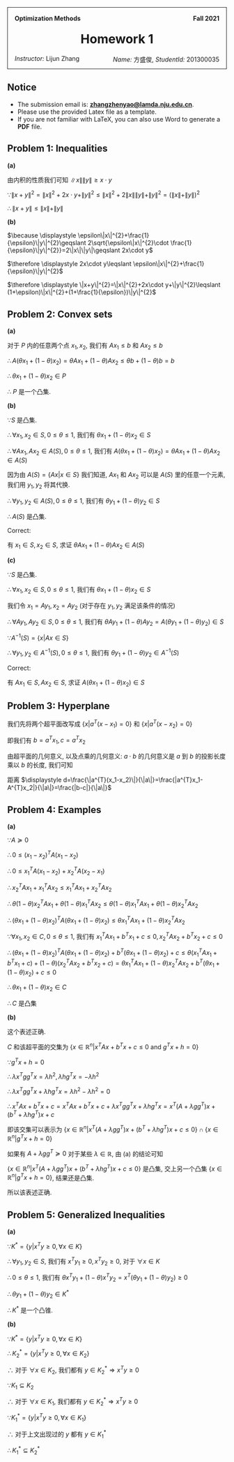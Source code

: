 <style>
.title-box {
    border-style: solid;
    border-width: 1px;
    padding: 16px;
    padding-bottom: 32px;
}
</style>

<div class="title-box">
    <div>
        <b style="float: left;">Optimization Methods</b>
        <b style="float: right;">Fall 2021</b>
    </div>
    <h1 style="text-align: center;">Homework 1</h1>
    <div>
        <span style="float: left;"><i>Instructor:</i> Lijun Zhang</span>
        <span style="float: right;"><i>Name:</i> 方盛俊, <i>StudentId:</i> 201300035</span>
    </div>
</div>

## Notice

- The submission email is: **zhangzhenyao@lamda.nju.edu.cn**.
- Please use the provided Latex file as a template.
- If you are not familiar with LaTeX, you can also use Word to generate a **PDF** file.


## Problem 1: Inequalities

**(a)**

由内积的性质我们可知 $\|x\|\|y\|\geqslant x\cdot y$

$\because \displaystyle \|x+y\|^{2}=\|x\|^{2}+2x\cdot y+\|y\|^{2}\leqslant \|x\|^{2}+2\|x\|\|y\|+\|y\|^{2}=(\|x\|+\|y\|)^{2}$

$\therefore \displaystyle \|x+y\|\leqslant \|x\|+\|y\|$

**(b)**

$\because \displaystyle \epsilon\|x\|^{2}+\frac{1}{\epsilon}\|y\|^{2}\geqslant 2\sqrt{\epsilon\|x\|^{2}\cdot \frac{1}{\epsilon}\|y\|^{2}}=2\|x\|\|y\|\geqslant 2x\cdot y$

$\therefore \displaystyle 2x\cdot y\leqslant \epsilon\|x\|^{2}+\frac{1}{\epsilon}\|y\|^{2}$

$\therefore \displaystyle \|x+y\|^{2}=\|x\|^{2}+2x\cdot y+\|y\|^{2}\leqslant (1+\epsilon)\|x\|^{2}+(1+\frac{1}{\epsilon})\|y\|^{2}$


## Problem 2: Convex sets

**(a)**

对于 $P$ 内的任意两个点 $x_1, x_2$, 我们有 $Ax_1\leqslant b$ 和 $Ax_2\leqslant b$

$\therefore A(\theta x_1+(1-\theta)x_2)=\theta Ax_1+(1-\theta)Ax_2\leqslant \theta b+(1-\theta)b=b$

$\therefore \theta x_1+(1-\theta)x_2\in P$

$\therefore$ $P$ 是一个凸集.

**(b)**

$\because S$ 是凸集.

$\therefore \forall x_1, x_2\in S, 0\leqslant \theta\leqslant 1$, 我们有 $\theta x_1+(1-\theta)x_2\in S$

$\therefore \forall Ax_1, Ax_2\in A(S), 0\leqslant \theta\leqslant 1$, 我们有 $A(\theta x_1+(1-\theta)x_2)=\theta Ax_1+(1-\theta)Ax_2\in A(S)$

因为由 $A(S)=\{Ax|x\in S\}$ 我们知道, $Ax_1$ 和 $Ax_2$ 可以是 $A(S)$ 里的任意一个元素, 我们用 $y_1, y_2$ 将其代换.

$\therefore \forall y_1, y_2\in A(S), 0\leqslant \theta\leqslant 1$, 我们有 $\theta y_1+(1-\theta)y_2\in S$

$\therefore A(S)$ 是凸集.

Correct:

有 $x_1\in S, x_2\in S$, 求证 $\theta Ax_1+(1-\theta)Ax_2\in A(S)$

**(c)**

$\because S$ 是凸集.

$\therefore \forall x_1, x_2\in S, 0\leqslant \theta\leqslant 1$, 我们有 $\theta x_1+(1-\theta)x_2\in S$

我们令 $x_1=Ay_1, x_2=Ay_2$ (对于存在 $y_1, y_2$ 满足该条件的情况)

$\therefore \forall Ay_1, Ay_2\in S, 0\leqslant \theta\leqslant 1$, 我们有 $\theta Ay_1+(1-\theta)Ay_2=A(\theta y_1+(1-\theta)y_2)\in S$

$\because A^{-1}(S)=\{x| Ax \in S\}$

$\therefore \forall y_1, y_2\in A^{-1}(S), 0\leqslant \theta\leqslant 1$, 我们有 $\theta y_1+(1-\theta)y_2\in A^{-1}(S)$

Correct:

有 $Ax_1\in S, Ax_2\in S$, 求证 $A(\theta x_1+(1-\theta)x_2)\in S$


## Problem 3: Hyperplane

我们先将两个超平面改写成 $\{x|a^{T}(x-x_1)=0\}$ 和 $\{x|a^{T}(x-x_2)=0\}$

即我们有 $b=a^{T}x_1, c=a^{T}x_2$

由超平面的几何意义, 以及点乘的几何意义: $a\cdot b$ 的几何意义是 $a$ 到 $b$ 的投影长度乘以 $b$ 的长度, 我们可知

距离 $\displaystyle d=\frac{\|a^{T}(x_1-x_2)\|}{\|a\|}=\frac{|a^{T}x_1-A^{T}x_2|}{\|a\|}=\frac{|b-c|}{\|a\|}$


## Problem 4: Examples

**(a)**

$\because A\succeq 0$

$\therefore 0\leqslant  (x_1-x_2)^{T}A(x_1-x_2)$

$\therefore 0\leqslant  x_1^{T}A(x_1-x_2)+x_2^{T}A(x_2-x_1)$

$\therefore x_2^{T}Ax_1+x_1^{T}Ax_2\leqslant  x_1^{T}Ax_1+x_2^{T}Ax_2$

$\therefore \theta(1-\theta)x_2^{T}Ax_1+\theta(1-\theta)x_1^{T}Ax_2\leqslant \theta(1-\theta) x_1^{T}Ax_1+\theta(1-\theta)x_2^{T}Ax_2$

$\therefore (\theta x_1+(1-\theta)x_2)^{T}A(\theta x_1+(1-\theta)x_2)\leqslant \theta x_1^{T}Ax_1+(1-\theta)x_2^{T}Ax_2$

$\because \forall x_1, x_2\in C, 0\leqslant \theta\leqslant 1$, 我们有 $x_1^{T}Ax_1+b^{T}x_1+c\leqslant 0, x_2^{T}Ax_2+b^{T}x_2+c\leqslant 0$

$\therefore (\theta x_1+(1-\theta)x_2)^{T}A(\theta x_1+(1-\theta)x_2)+b^{T}(\theta x_1+(1-\theta)x_2)+c\leqslant \theta(x_1^{T}Ax_1+b^{T}x_1+c)+(1-\theta)(x_2^{T}Ax_2+b^{T}x_2+c)=\theta x_1^{T}Ax_1+(1-\theta)x_2^{T}Ax_2+b^{T}(\theta x_1+(1-\theta)x_2)+c\leqslant 0$

$\therefore \theta x_1+(1-\theta)x_2\in C$

$\therefore C$ 是凸集

**(b)**

这个表述正确.

$C$ 和该超平面的交集为 $\{x\in \mathbb{R}^{n}|x^{T}Ax+b^{T}x+c\leqslant 0 \ \text{and} \ g^{T}x+h=0 \}$

$\because g^{T}x+h=0$

$\therefore \lambda x^{T}gg^{T}x=\lambda h^{2}, \lambda hg^{T}x=-\lambda h^{2}$

$\therefore \lambda x^{T}gg^{T}x+\lambda hg^{T}x=\lambda h^{2}-\lambda h^{2}=0$

$\therefore x^{T}Ax+b^{T}x+c=x^{T}Ax+b^{T}x+c+\lambda x^{T}gg^{T}x+\lambda hg^{T}x=x^{T}(A+\lambda gg^{T})x+(b^{T}+\lambda hg^{T})x+c$

即该交集可以表示为 $\{x\in \mathbb{R}^{n}|x^{T}(A+\lambda gg^{T})x+(b^{T}+\lambda hg^{T})x+c\leqslant 0\}\cap \{x \in \mathbb{R}^{n}|g^{T}x+h=0\}$

如果有 $A+\lambda gg^{T}\succeq 0$ 对于某些 $\lambda \in \mathbb{R}$, 由 (a) 的结论可知

$\{x\in \mathbb{R}^{n}|x^{T}(A+\lambda gg^{T})x+(b^{T}+\lambda hg^{T})x+c\leqslant 0\}$ 是凸集, 交上另一个凸集 $\{x \in \mathbb{R}^{n}|g^{T}x+h=0\}$, 结果还是凸集.

所以该表述正确.


## Problem 5: Generalized Inequalities

**(a)**

$\because \displaystyle K^*=\{y|x^{T}y\geqslant 0, \forall x\in K\}$

$\therefore \forall y_1, y_2\in S$, 我们有 $x^{T}y_1\geqslant 0, x^{T}y_2\geqslant 0$, 对于 $\forall x\in K$

$\therefore 0\leqslant \theta\leqslant 1$, 我们有 $\theta x^{T}y_1+(1-\theta)x^{T}y_2=x^{T}(\theta y_1+(1-\theta)y_2)\geqslant 0$

$\therefore \theta y_1+(1-\theta)y_2\in K^*$

$\therefore K^*$ 是一个凸锥.

**(b)**

$\because K^*=\{y|x^{T}y\geqslant 0, \forall x\in K\}$

$\therefore K_2^*=\{y|x^{T}y\geqslant 0, \forall x\in K_2\}$

$\therefore$ 对于 $\forall x \in K_2$, 我们都有 $y\in K_2^*\Rightarrow x^{T}y\geqslant 0$

$\because K_1\subseteq K_2$

$\therefore$ 对于 $\forall x \in K_1$, 我们都有 $y\in K_2^*\Rightarrow x^{T}y\geqslant 0$

$\because K_1^*=\{y|x^{T}y\geqslant 0, \forall x\in K_1\}$

$\therefore$ 对于上文出现过的 $y$ 都有 $y\in K_1^*$

$\therefore K_1^*\subseteq K_2^*$

